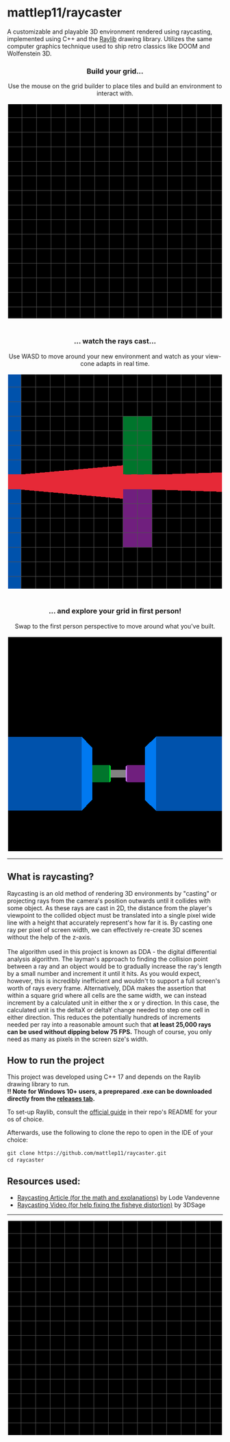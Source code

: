 # mattlep11/raycaster
A customizable and playable 3D environment rendered using raycasting, implemented using C++ and the [Raylib](https://www.raylib.com/) drawing library. Utilizes the same computer graphics technique used to ship retro classics like DOOM and Wolfenstein 3D.

<div align="center" style="text-align: center;">
  <h3>Build your grid...</h3>
  Use the mouse on the grid builder to place tiles and build an environment to interact with.<br><br>
  <img src="./README-assets/builder.gif" alt="Gif of a mouse clicking onto a grid and painting the picture of a smiley face.">
</div>
<br>
<div align="center" style="text-align: center;">
  <h3>... watch the rays cast...</h3>
  Use WASD to move around your new environment and watch as your view-cone adapts in real time.<br><br>
  <img style="" src="./README-assets/topdown.gif" alt="Gif of a red-cone interacting with walls as a player character moves around a grid.">
</div>
<br>
<div align="center" style="text-align: center;">
  <h3>... and explore your grid in first person!</h3>
  Swap to the first person perspective to move around what you've built.<br><br>
  <img src="./README-assets/firstperson.gif" alt="Gif of a first person perspective navigating through player built walls.">
</div>

---

## What is raycasting?
Raycasting is an old method of rendering 3D environments by "casting" or projecting rays from the camera's position outwards until it collides with some object. As these rays are cast in 2D, the distance from the player's viewpoint to the collided object
must be translated into a single pixel wide line with a height that accurately represent's how far it is. By casting one ray per pixel of screen width, we can effectively re-create 3D scenes without the help of the z-axis.
<br><br>
The algorithm used in this project is known as DDA - the digital differential analysis algorithm. The layman's approach to finding the collision point between a ray and an object would be to gradually increase the ray's length by a small number 
and increment it until it hits. As you would expect, however, this is incredibly inefficient and wouldn't to support a full screen's worth of rays every frame. Alternatively, DDA makes the assertion that within a square grid where all cells are the same
width, we can instead increment by a calculated unit in either the x or y direction. In this case, the calculated unit is the deltaX or deltaY change needed to step one cell in either direction. This reduces the potentially hundreds of increments 
needed per ray into a reasonable amount such that **at least 25,000 rays can be used without dipping below 75 FPS.** Though of course, you only need as many as pixels in the screen size's width.

## How to run the project
This project was developed using C++ 17 and depends on the Raylib drawing library to run.<br>
**!! Note for Windows 10+ users, a preprepared .exe can be downloaded directly from the [releases tab](https://github.com/mattlep11/raycaster/releases).**

To set-up Raylib, consult the [official guide](https://github.com/raysan5/raylib/blob/master/README.md#build-and-installation) in their repo's README for your os of choice.

Afterwards, use the following to clone the repo to open in the IDE of your choice:
```
git clone https://github.com/mattlep11/raycaster.git
cd raycaster
```

## Resources used:
- [Raycasting Article (for the math and explanations)](https://lodev.org/cgtutor/raycasting.html) by Lode Vandevenne
- [Raycasting Video (for help fixing the fisheye distortion)](https://www.youtube.com/watch?v=gYRrGTC7GtA) by 3DSage

---

<div align="center" width="100%">
  <img src="./README-assets/spinner.gif" alt="Spinning green circle with a red view-cone.">
</div>
